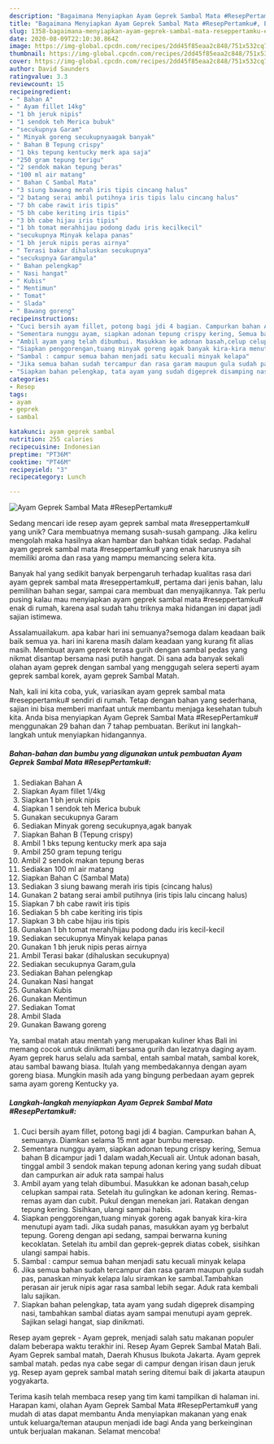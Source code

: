 ```yaml
---
description: "Bagaimana Menyiapkan Ayam Geprek Sambal Mata #ResepPertamku#, Enak"
title: "Bagaimana Menyiapkan Ayam Geprek Sambal Mata #ResepPertamku#, Enak"
slug: 1358-bagaimana-menyiapkan-ayam-geprek-sambal-mata-reseppertamku-enak
date: 2020-08-09T22:10:30.864Z
image: https://img-global.cpcdn.com/recipes/2dd45f85eaa2c848/751x532cq70/ayam-geprek-sambal-mata-reseppertamku-foto-resep-utama.jpg
thumbnail: https://img-global.cpcdn.com/recipes/2dd45f85eaa2c848/751x532cq70/ayam-geprek-sambal-mata-reseppertamku-foto-resep-utama.jpg
cover: https://img-global.cpcdn.com/recipes/2dd45f85eaa2c848/751x532cq70/ayam-geprek-sambal-mata-reseppertamku-foto-resep-utama.jpg
author: David Saunders
ratingvalue: 3.3
reviewcount: 15
recipeingredient:
- " Bahan A"
- " Ayam fillet 14kg"
- "1 bh jeruk nipis"
- "1 sendok teh Merica bubuk"
- "secukupnya Garam"
- " Minyak goreng secukupnyaagak banyak"
- " Bahan B Tepung crispy"
- "1 bks tepung kentucky merk apa saja"
- "250 gram tepung terigu"
- "2 sendok makan tepung beras"
- "100 ml air matang"
- " Bahan C Sambal Mata"
- "3 siung bawang merah iris tipis cincang halus"
- "2 batang serai ambil putihnya iris tipis lalu cincang halus"
- "7 bh cabe rawit iris tipis"
- "5 bh cabe keriting iris tipis"
- "3 bh cabe hijau iris tipis"
- "1 bh tomat merahhijau podong dadu iris kecilkecil"
- "secukupnya Minyak kelapa panas"
- "1 bh jeruk nipis peras airnya"
- " Terasi bakar dihaluskan secukupnya"
- "secukupnya Garamgula"
- " Bahan pelengkap"
- " Nasi hangat"
- " Kubis"
- " Mentimun"
- " Tomat"
- " Slada"
- " Bawang goreng"
recipeinstructions:
- "Cuci bersih ayam fillet, potong bagi jdi 4 bagian. Campurkan bahan A, semuanya. Diamkan selama 15 mnt agar bumbu meresap."
- "Sementara nunggu ayam, siapkan adonan tepung crispy kering, Semua bahan B dicampur jadi 1 dalam wadah,Kecuali air. Untuk adonan basah, tinggal ambil 3 sendok makan tepung adonan kering yang sudah dibuat dan campurkan air aduk rata sampai halus"
- "Ambil ayam yang telah dibumbui. Masukkan ke adonan basah,celup celupkan sampai rata. Setelah itu gulingkan ke adonan kering. Remas-remas ayam dan cubit. Pukul dengan menekan jari. Ratakan dengan tepung kering. Sisihkan, ulangi sampai habis."
- "Siapkan penggorengan,tuang minyak goreng agak banyak kira-kira menutupi ayam tadi. Jika sudah panas, masukkan ayam yg berbalut tepung. Goreng dengan api sedang, sampai berwarna kuning kecoklatan. Setelah itu ambil dan geprek-geprek diatas cobek, sisihkan ulangi sampai habis."
- "Sambal : campur semua bahan menjadi satu kecuali minyak kelapa"
- "Jika semua bahan sudah tercampur dan rasa garam maupun gula sudah pas, panaskan minyak kelapa lalu siramkan ke sambal.Tambahkan perasan air jeruk nipis agar rasa sambal lebih segar. Aduk rata kembali lalu sajikan."
- "Siapkan bahan pelengkap, tata ayam yang sudah digeprek disamping nasi, tambahkan sambal diatas ayam sampai menutupi ayam geprek. Sajikan selagi hangat, siap dinikmati."
categories:
- Resep
tags:
- ayam
- geprek
- sambal

katakunci: ayam geprek sambal 
nutrition: 255 calories
recipecuisine: Indonesian
preptime: "PT36M"
cooktime: "PT46M"
recipeyield: "3"
recipecategory: Lunch

---
```



![Ayam Geprek Sambal Mata #ResepPertamku#](https://img-global.cpcdn.com/recipes/2dd45f85eaa2c848/751x532cq70/ayam-geprek-sambal-mata-reseppertamku-foto-resep-utama.jpg)

Sedang mencari ide resep ayam geprek sambal mata #reseppertamku# yang unik? Cara membuatnya memang susah-susah gampang. Jika keliru mengolah maka hasilnya akan hambar dan bahkan tidak sedap. Padahal ayam geprek sambal mata #reseppertamku# yang enak harusnya sih memiliki aroma dan rasa yang mampu memancing selera kita.

Banyak hal yang sedikit banyak berpengaruh terhadap kualitas rasa dari ayam geprek sambal mata #reseppertamku#, pertama dari jenis bahan, lalu pemilihan bahan segar, sampai cara membuat dan menyajikannya. Tak perlu pusing kalau mau menyiapkan ayam geprek sambal mata #reseppertamku# enak di rumah, karena asal sudah tahu triknya maka hidangan ini dapat jadi sajian istimewa.

Assalamuailakum. apa kabar hari ini semuanya?semoga dalam keadaan baik baik semua ya. hari ini karena masih dalam keadaan yang kurang fit alias masih. Membuat ayam geprek terasa gurih dengan sambal pedas yang nikmat disantap bersama nasi putih hangat. Di sana ada banyak sekali olahan ayam geprek dengan sambal yang menggugah selera seperti ayam geprek sambal korek, ayam geprek Sambal Matah.


Nah, kali ini kita coba, yuk, variasikan ayam geprek sambal mata #reseppertamku# sendiri di rumah. Tetap dengan bahan yang sederhana, sajian ini bisa memberi manfaat untuk membantu menjaga kesehatan tubuh kita. Anda bisa menyiapkan Ayam Geprek Sambal Mata #ResepPertamku# menggunakan 29 bahan dan 7 tahap pembuatan. Berikut ini langkah-langkah untuk menyiapkan hidangannya.

<!--inarticleads1-->

##### Bahan-bahan dan bumbu yang digunakan untuk pembuatan Ayam Geprek Sambal Mata #ResepPertamku#:

1. Sediakan  Bahan A
1. Siapkan  Ayam fillet 1/4kg
1. Siapkan 1 bh jeruk nipis
1. Siapkan 1 sendok teh Merica bubuk
1. Gunakan secukupnya Garam
1. Sediakan  Minyak goreng secukupnya,agak banyak
1. Siapkan  Bahan B (Tepung crispy)
1. Ambil 1 bks tepung kentucky merk apa saja
1. Ambil 250 gram tepung terigu
1. Ambil 2 sendok makan tepung beras
1. Sediakan 100 ml air matang
1. Siapkan  Bahan C (Sambal Mata)
1. Sediakan 3 siung bawang merah iris tipis (cincang halus)
1. Gunakan 2 batang serai ambil putihnya (iris tipis lalu cincang halus)
1. Siapkan 7 bh cabe rawit iris tipis
1. Sediakan 5 bh cabe keriting iris tipis
1. Siapkan 3 bh cabe hijau iris tipis
1. Gunakan 1 bh tomat merah/hijau podong dadu iris kecil-kecil
1. Sediakan secukupnya Minyak kelapa panas
1. Gunakan 1 bh jeruk nipis peras airnya
1. Ambil  Terasi bakar (dihaluskan secukupnya)
1. Sediakan secukupnya Garam,gula
1. Sediakan  Bahan pelengkap
1. Gunakan  Nasi hangat
1. Gunakan  Kubis
1. Gunakan  Mentimun
1. Sediakan  Tomat
1. Ambil  Slada
1. Gunakan  Bawang goreng


Ya, sambal matah atau mentah yang merupakan kuliner khas Bali ini memang cocok untuk dinikmati bersama gurih dan lezatnya daging ayam. Ayam geprek harus selalu ada sambal, entah sambal matah, sambal korek, atau sambal bawang biasa. Itulah yang membedakannya dengan ayam goreng biasa. Mungkin masih ada yang bingung perbedaan ayam geprek sama ayam goreng Kentucky ya. 

<!--inarticleads2-->

##### Langkah-langkah menyiapkan Ayam Geprek Sambal Mata #ResepPertamku#:

1. Cuci bersih ayam fillet, potong bagi jdi 4 bagian. Campurkan bahan A, semuanya. Diamkan selama 15 mnt agar bumbu meresap.
1. Sementara nunggu ayam, siapkan adonan tepung crispy kering, Semua bahan B dicampur jadi 1 dalam wadah,Kecuali air. Untuk adonan basah, tinggal ambil 3 sendok makan tepung adonan kering yang sudah dibuat dan campurkan air aduk rata sampai halus
1. Ambil ayam yang telah dibumbui. Masukkan ke adonan basah,celup celupkan sampai rata. Setelah itu gulingkan ke adonan kering. Remas-remas ayam dan cubit. Pukul dengan menekan jari. Ratakan dengan tepung kering. Sisihkan, ulangi sampai habis.
1. Siapkan penggorengan,tuang minyak goreng agak banyak kira-kira menutupi ayam tadi. Jika sudah panas, masukkan ayam yg berbalut tepung. Goreng dengan api sedang, sampai berwarna kuning kecoklatan. Setelah itu ambil dan geprek-geprek diatas cobek, sisihkan ulangi sampai habis.
1. Sambal : campur semua bahan menjadi satu kecuali minyak kelapa
1. Jika semua bahan sudah tercampur dan rasa garam maupun gula sudah pas, panaskan minyak kelapa lalu siramkan ke sambal.Tambahkan perasan air jeruk nipis agar rasa sambal lebih segar. Aduk rata kembali lalu sajikan.
1. Siapkan bahan pelengkap, tata ayam yang sudah digeprek disamping nasi, tambahkan sambal diatas ayam sampai menutupi ayam geprek. Sajikan selagi hangat, siap dinikmati.


Resep ayam geprek - Ayam geprek, menjadi salah satu makanan populer dalam beberapa waktu terakhir ini. Resep Ayam Geprek Sambal Matah Bali. Ayam Geprek sambal matah, Daerah Khusus Ibukota Jakarta. Ayam geprek sambal matah. pedas nya cabe segar di campur dengan irisan daun jeruk yg. Resep ayam geprek sambal matah sering ditemui baik di jakarta ataupun yogyakarta. 

Terima kasih telah membaca resep yang tim kami tampilkan di halaman ini. Harapan kami, olahan Ayam Geprek Sambal Mata #ResepPertamku# yang mudah di atas dapat membantu Anda menyiapkan makanan yang enak untuk keluarga/teman ataupun menjadi ide bagi Anda yang berkeinginan untuk berjualan makanan. Selamat mencoba!
